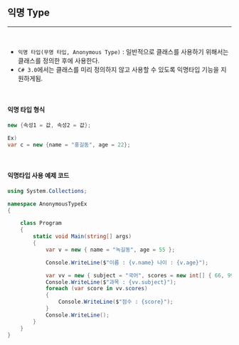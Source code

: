 ## 익명 Type
-----

<br />

- `익명 타입(무명 타입, Anonymous Type)` : 일반적으로 클래스를 사용하기 위해서는 클래스를 정의한 후에 사용한다.
- `C# 3.0`에서는 클래스를 미리 정의하지 않고 사용할 수 있도록 익명타입 기능을 지원하게됨.

<br />

#### 익명 타입 형식

```csharp
new {속성1 = 값, 속성2 = 값};

Ex)
var c = new {name = "홍길동", age = 22};
```

<br />

#### 익명타입 사용 예제 코드

```csharp
using System.Collections;

namespace AnonymousTypeEx
{

    class Program
    {
        static void Main(string[] args)
        {
            var v = new { name = "녹길동", age = 55 };

            Console.WriteLine($"이름 : {v.name} 나이 : {v.age}");

            var vv = new { subject = "국어", scores = new int[] { 66, 99, 77, 88, 55 } };
            Console.WriteLine($"과목 : {vv.subject}");
            foreach (var score in vv.scores) 
            {
                Console.WriteLine($"점수 : {score}");
            }
            Console.WriteLine();
        }
    }
}
```